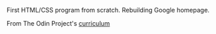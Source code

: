 First HTML/CSS program from scratch. Rebuilding Google homepage.


From The Odin Project's [curriculum](http://www.theodinproject.com/courses/web-development-101/lessons/html-css)